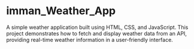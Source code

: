 # imman_Weather_App
A simple weather application built using HTML, CSS, and JavaScript. This project demonstrates how to fetch and display weather data from an API, providing real-time weather information in a user-friendly interface.
